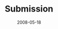 ---
layout: message
category: message
series: "RIQ"
title: "Submission"
date: 2008-05-18
audio-description: ""
audio: "http://s3.amazonaws.com/crossroadsaudiomessages/RIQ_02_Submission_05-18-08_Tome_webaudio.mp3"
audio-title: "RIQ&#58; Submission"
audio-duration: "37&#58;08"
video-description: "Relationally Intelligent people understand how to submit. "
video-title: "RIQ&#58; Submission"
video: "http://s3.amazonaws.com/crossroadsvideomessages/RIQ2.mp4"
notes-description: "Study notes for week two of RIQ. "
notes: "http://www.crossroads.net/players/media/hq/SN_5-17-18-08.pdf "
notes-title: "RIQ&#58; Submission"
program-description: "Program from May 17-18, 2008."
program: "http://www.crossroads.net/players/media/hq/0517_18Program.pdf"
program-title: "RIQ&#58; Submission"
---